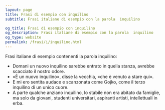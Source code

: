 ```yaml
---
layout: page
title: Frasi di esempio con inquilino 
subtitle: Frasi italiane di esempio con la parola  inquilino

og_title: Frasi di esempio con inquilino 
og_description: Frasi italiane di esempio con la parola  inquilino
og_type: website
permalink: /frasi/i/inquilino.html
---
```


Frasi italiane di esempio contenenti la parola inquilino:


- Domani un nuovo inquilino sarebbe entrato in quella stanza, avrebbe scacciato il nostro odore.
- «È un nuovo inquilino», disse la vecchia, «che è venuto a stare qui».
- E mi ero sentita audace e scanzonata come Gojko, come il terzo inquilino di un unico cuore.
- A parte qualche anziano inquilino, lo stabile non era abitato da famiglie, ma solo da giovani, studenti universitari, aspiranti artisti, intellettuali in erba.
